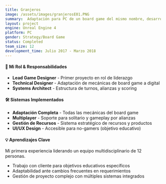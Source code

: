 ```yaml
---
title: Granjeros
image: /assets/images/granjerosE01.PNG
summary:  Adaptación para PC de un board game del mismo nombre, desarrollado como herramienta de software para team training y capacity building.
layout: project
engine: Unreal Engine 4
platform: PC
gender: Strategy/Board Game
status: Completed
team_size: 12
development_time: Julio 2017 - Marzo 2018
---
```


<div class="info-sections">
  <div class="info-section">
    <h4>🎯 Mi Rol & Responsabilidades</h4>
    <ul>
      <li><strong>Lead Game Designer</strong> - Primer proyecto en rol de liderazgo</li>
      <li><strong>Technical Designer</strong> - Adaptación de mecánicas de board game a digital</li>
      <li><strong>Systems Architect</strong> - Estructura de turnos, alianzas y scoring</li>
    </ul>
  </div>
  
  <div class="info-section">
    <h4>🛠 Sistemas Implementados</h4>
    <ul>
      <li><strong>Adaptación Completa</strong> - Todas las mecánicas del board game</li>
      <li><strong>Multiplayer</strong> - Soporte para solitario y gameplay por alianzas</li>
      <li><strong>Gestión de Recursos</strong> - Sistema estratégico de recursos y productos</li>
      <li><strong>UI/UX Design</strong> - Accesible para no-gamers (objetivo educativo)</li>
    </ul>
  </div>
  
  <div class="info-section">
    <h4>💡 Aprendizajes Clave</h4>
    <p>Mi primera experiencia liderando un equipo multidisciplinario de 12 personas.</p>
    <ul>
      <li>Trabajo con cliente para objetivos educativos específicos</li>
      <li>Adaptabilidad ante cambios frecuentes en requerimientos</li>
      <li>Gestión de proyecto complejo con múltiples sistemas integrados</li>
    </ul>
  </div>
</div>